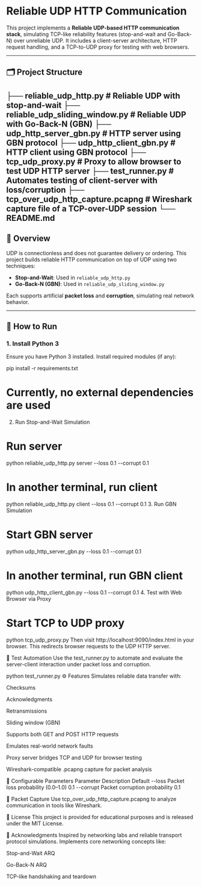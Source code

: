 # Reliable UDP HTTP Communication

This project implements a **Reliable UDP-based HTTP communication stack**, simulating TCP-like reliability features (stop-and-wait and Go-Back-N) over unreliable UDP. It includes a client-server architecture, HTTP request handling, and a TCP-to-UDP proxy for testing with web browsers.

---

## 🗂 Project Structure

├── reliable_udp_http.py # Reliable UDP with stop-and-wait
├── reliable_udp_sliding_window.py # Reliable UDP with Go-Back-N (GBN)
├── udp_http_server_gbn.py # HTTP server using GBN protocol
├── udp_http_client_gbn.py # HTTP client using GBN protocol
├── tcp_udp_proxy.py # Proxy to allow browser to test UDP HTTP server
├── test_runner.py # Automates testing of client-server with loss/corruption
├── tcp_over_udp_http_capture.pcapng # Wireshark capture file of a TCP-over-UDP session
└── README.md
---

## 🧠 Overview

UDP is connectionless and does not guarantee delivery or ordering. This project builds reliable HTTP communication on top of UDP using two techniques:
- **Stop-and-Wait**: Used in `reliable_udp_http.py`
- **Go-Back-N (GBN)**: Used in `reliable_udp_sliding_window.py`

Each supports artificial **packet loss** and **corruption**, simulating real network behavior.

---

## 🚀 How to Run

### 1. Install Python 3

Ensure you have Python 3 installed. Install required modules (if any):

pip install -r requirements.txt
# Currently, no external dependencies are used
2. Run Stop-and-Wait Simulation
# Run server
python reliable_udp_http.py server --loss 0.1 --corrupt 0.1

# In another terminal, run client
python reliable_udp_http.py client --loss 0.1 --corrupt 0.1
3. Run GBN Simulation
# Start GBN server
python udp_http_server_gbn.py --loss 0.1 --corrupt 0.1

# In another terminal, run GBN client
python udp_http_client_gbn.py --loss 0.1 --corrupt 0.1
4. Test with Web Browser via Proxy
# Start TCP to UDP proxy
python tcp_udp_proxy.py
Then visit http://localhost:9090/index.html in your browser. This redirects browser requests to the UDP HTTP server.

🧪 Test Automation
Use the test_runner.py to automate and evaluate the server-client interaction under packet loss and corruption.

python test_runner.py
⚙️ Features
Simulates reliable data transfer with:

Checksums

Acknowledgments

Retransmissions

Sliding window (GBN)

Supports both GET and POST HTTP requests

Emulates real-world network faults

Proxy server bridges TCP and UDP for browser testing

Wireshark-compatible .pcapng capture for packet analysis

🧰 Configurable Parameters
Parameter	Description	Default
--loss	Packet loss probability (0.0–1.0)	0.1
--corrupt	Packet corruption probability	0.1

📡 Packet Capture
Use tcp_over_udp_http_capture.pcapng to analyze communication in tools like Wireshark.

📄 License
This project is provided for educational purposes and is released under the MIT License.

🙌 Acknowledgments
Inspired by networking labs and reliable transport protocol simulations. Implements core networking concepts like:

Stop-and-Wait ARQ

Go-Back-N ARQ

TCP-like handshaking and teardown

